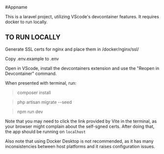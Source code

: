 #Appname

This is a laravel project, utilizing VScode's devcontainer features. It requires docker to run locally.

## TO RUN LOCALLY
Generate SSL certs for nginx and place them in /docker/nginx/ssl/

Copy .env.example to .env

Open in VScode, install the devcontainers extension and use the "Reopen in Devcontainer" command.

When presented with terminal, run: 

> composer install 

> php artisan migrate --seed

> npm run dev

Note that you may need to click the link provided by Vite in the terminal, as your browser might complain about the self-sgned certs. After doing that, the app should be running on `localhost`


Also note that using Docker Desktop is not recommended, as it has many inconsistencies between host platforms and it raises configuration issues.
